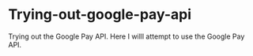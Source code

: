 # Trying-out-google-pay-api
Trying out the Google Pay API.
Here I willl attempt to use the Google Pay API.
